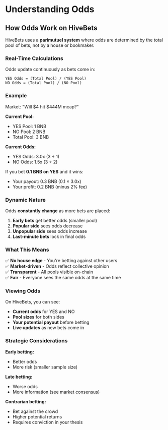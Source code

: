 # Understanding Odds

## How Odds Work on HiveBets

HiveBets uses a **parimutuel system** where odds are determined by the total pool of bets, not by a house or bookmaker.

### Real-Time Calculations

Odds update continuously as bets come in:

```
YES Odds = (Total Pool) / (YES Pool)
NO Odds = (Total Pool) / (NO Pool)
```

### Example

Market: "Will $4 hit $444M mcap?"

**Current Pool:**
- YES Pool: 1 BNB
- NO Pool: 2 BNB
- Total Pool: 3 BNB

**Current Odds:**
- YES Odds: 3.0x (3 ÷ 1)
- NO Odds: 1.5x (3 ÷ 2)

If you bet **0.1 BNB on YES** and it wins:
- Your payout: 0.3 BNB (0.1 × 3.0x)
- Your profit: 0.2 BNB (minus 2% fee)

### Dynamic Nature

Odds **constantly change** as more bets are placed:

1. **Early bets** get better odds (smaller pool)
2. **Popular side** sees odds decrease
3. **Unpopular side** sees odds increase
4. **Last-minute bets** lock in final odds

### What This Means

✅ **No house edge** - You're betting against other users  
✅ **Market-driven** - Odds reflect collective opinion  
✅ **Transparent** - All pools visible on-chain  
✅ **Fair** - Everyone sees the same odds at the same time  

### Viewing Odds

On HiveBets, you can see:

- **Current odds** for YES and NO
- **Pool sizes** for both sides
- **Your potential payout** before betting
- **Live updates** as new bets come in

### Strategic Considerations

**Early betting:**
- Better odds
- More risk (smaller sample size)

**Late betting:**
- Worse odds
- More information (see market consensus)

**Contrarian betting:**
- Bet against the crowd
- Higher potential returns
- Requires conviction in your thesis

